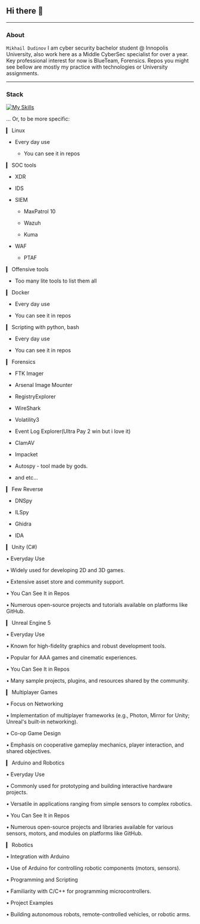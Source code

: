 ## Hi there 👋

---
### About
`Mikhail Dudinov`
I am cyber security bachelor student @ Innopolis University, also work here as a Middle CyberSec specialist for over a year. 
Key professional interest for now is BlueTeam, Forensics. Repos you might see bellow are mostly my practice with technologies or University assignments. 

---
### Stack
[![My Skills](https://skillicons.dev/icons?i=bash,unity,unrealengine,arduino,k8s,docker,linux,python,gitlab,github,git,jenkins)](https://skillicons.dev)


... Or, to be more specific:


▎ Linux
	
 * Every day use

   * You can see it in repos 
  
▎ SOC tools
	
 * XDR
	
 * IDS
	
 * SIEM

   * MaxPatrol 10

   * Wazuh

   * Kuma
	
 * WAF

   * PTAF
  
▎  Offensive tools 
	
 * Too many lite tools to list them all
 
▎  Docker
	
 * Every day use
	
 * You can see it in repos
 
▎  Scripting with python, bash
	
 * Every day use
	
 * You can see it in repos
 
▎ Forensics
	
 * FTK Imager
	
 * Arsenal Image Mounter
	
 * RegistryExplorer
	
 * WireShark
	
 * Volatility3 
	
 * Event Log Explorer(Ultra Pay 2 win but i love it)
	
 * ClamAV
	
 * Impacket
	
 * Autospy - tool made by gods.
 
  * and etc...

▎ Few Reverse
	
 * DNSpy
	
 * ILSpy
	
 * Ghidra
	
 * IDA
 
▎ Unity (C#)

• Everyday Use

  • Widely used for developing 2D and 3D games.

  • Extensive asset store and community support.

• You Can See It in Repos

  • Numerous open-source projects and tutorials available on platforms like GitHub.
  
▎ Unreal Engine 5

• Everyday Use

  • Known for high-fidelity graphics and robust development tools.

  • Popular for AAA games and cinematic experiences.

• You Can See It in Repos

  • Many sample projects, plugins, and resources shared by the community.

▎ Multiplayer Games

• Focus on Networking

  • Implementation of multiplayer frameworks (e.g., Photon, Mirror for Unity; Unreal's built-in networking).

• Co-op Game Design

  • Emphasis on cooperative gameplay mechanics, player interaction, and shared objectives.

▎ Arduino and Robotics

• Everyday Use

  • Commonly used for prototyping and building interactive hardware projects.

  • Versatile in applications ranging from simple sensors to complex robotics.

• You Can See It in Repos

  • Numerous open-source projects and libraries available for various sensors, motors, and modules on platforms like GitHub.

▎ Robotics

• Integration with Arduino

  • Use of Arduino for controlling robotic components (motors, sensors).

• Programming and Scripting

  • Familiarity with C/C++ for programming microcontrollers.

• Project Examples

  • Building autonomous robots, remote-controlled vehicles, or robotic arms.
